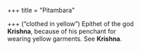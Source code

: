 +++
title = "Pitambara"

+++
(“clothed in yellow”) Epithet of the god  
**Krishna**, because of his penchant for  
wearing yellow garments. See **Krishna**.